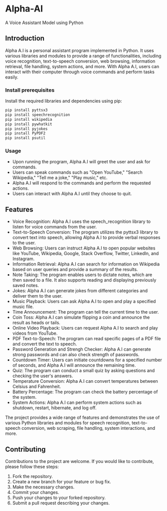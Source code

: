 # Alpha-AI
A Voice Assistant Model using Python

## Introduction

Alpha A.I is a personal assistant program implemented in Python. It uses various libraries and modules to provide a range of functionalities, including voice recognition, text-to-speech conversion, web browsing, information retrieval, file handling, system actions, and more. With Alpha A.I, users can interact with their computer through voice commands and perform tasks easily.

### Install prerequisites
Install the required libraries and dependencies using pip:
```bash
pip install pyttsx3
pip install speechrecognition
pip install wikipedia
pip install pywhatkit
pip install pyjokes
pip install PyPDF2
pip install psutil
```
### Usage
* Upon running the program, Alpha A.I will greet the user and ask for commands.
* Users can speak commands such as "Open YouTube," "Search Wikipedia," "Tell me a joke," "Play music," etc.
* Alpha A.I will respond to the commands and perform the requested actions.
* Users can interact with Alpha A.I until they choose to quit.

## Features
* Voice Recognition: Alpha A.I uses the speech_recognition library to listen for voice commands from the user.
* Text-to-Speech Conversion: The program utilizes the pyttsx3 library to convert text into speech, allowing Alpha A.I to provide verbal responses to the user.
* Web Browsing: Users can instruct Alpha A.I to open popular websites like YouTube, Wikipedia, Google, Stack Overflow, Twitter, LinkedIn, and Instagram.
* Information Retrieval: Alpha A.I can search for information on Wikipedia based on user queries and provide a summary of the results.
* Note Taking: The program enables users to dictate notes, which are then saved to a file. It also supports reading and displaying previously saved notes.
* Jokes: Alpha A.I can generate jokes from different categories and deliver them to the user.
* Music Playback: Users can ask Alpha A.I to open and play a specified music file.
* Time Announcement: The program can tell the current time to the user.
* Coin Toss: Alpha A.I can simulate flipping a coin and announce the result as heads or tails.
* Online Video Playback: Users can request Alpha A.I to search and play videos from YouTube.
* PDF Text-to-Speech: The program can read specific pages of a PDF file and convert the text to speech.
* Password Generation and Strengh Checker: Alpha A.I can generate strong passwords and can also check strength of passwords.
* Countdown Timer: Users can initiate countdowns for a specified number of seconds, and Alpha A.I will announce the remaining time.
* Quiz: The program can conduct a small quiz by asking questions and checking the user's answers.
* Temperature Conversion: Alpha A.I can convert temperatures between Celsius and Fahrenheit.
* Battery Percentage: The program can check the battery percentage of the system.
* System Actions: Alpha A.I can perform system actions such as shutdown, restart, hibernate, and log off.

The project provides a wide range of features and demonstrates the use of various Python libraries and modules for speech recognition, text-to-speech conversion, web scraping, file handling, system interactions, and more.

## Contributing

Contributions to the project are welcome. If you would like to contribute, please follow these steps:

1. Fork the repository.
2. Create a new branch for your feature or bug fix.
3. Make the necessary changes.
4. Commit your changes.
5. Push your changes to your forked repository.
6. Submit a pull request describing your changes.
